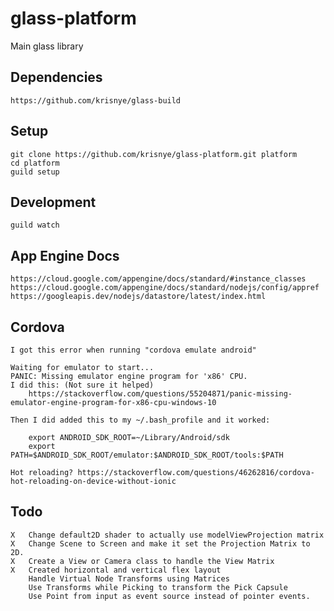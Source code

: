 # glass-platform
Main glass library

## Dependencies
    https://github.com/krisnye/glass-build

## Setup
    git clone https://github.com/krisnye/glass-platform.git platform
    cd platform
    guild setup

## Development
    guild watch

## App Engine Docs
    https://cloud.google.com/appengine/docs/standard/#instance_classes
    https://cloud.google.com/appengine/docs/standard/nodejs/config/appref
    https://googleapis.dev/nodejs/datastore/latest/index.html

## Cordova
    I got this error when running "cordova emulate android"

    Waiting for emulator to start...
    PANIC: Missing emulator engine program for 'x86' CPU.
    I did this: (Not sure it helped)
        https://stackoverflow.com/questions/55204871/panic-missing-emulator-engine-program-for-x86-cpu-windows-10

    Then I did added this to my ~/.bash_profile and it worked:

        export ANDROID_SDK_ROOT=~/Library/Android/sdk
        export PATH=$ANDROID_SDK_ROOT/emulator:$ANDROID_SDK_ROOT/tools:$PATH

    Hot reloading? https://stackoverflow.com/questions/46262816/cordova-hot-reloading-on-device-without-ionic


## Todo
    X   Change default2D shader to actually use modelViewProjection matrix
    X   Change Scene to Screen and make it set the Projection Matrix to 2D.
    X   Create a View or Camera class to handle the View Matrix
    X   Created horizontal and vertical flex layout
        Handle Virtual Node Transforms using Matrices
        Use Transforms while Picking to transform the Pick Capsule
        Use Point from input as event source instead of pointer events.
